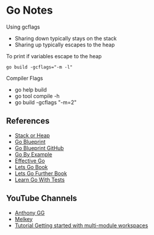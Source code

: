 # Go Notes

Using gcflags

- Sharing down typically stays on the stack
- Sharing up typically escapes to the heap

To print if variables escape to the heap

```Shell
go build -gcflags="-m -l"
```

Compiler Flags

- go help build
- go tool compile -h
- go build -gcflags "-m=2"

## References

- [Stack or Heap](https://golang.org/doc/faq#stack_or_heap)
- [Go Blueprint](https://go-blueprint.dev/)
- [Go Blueprint GitHub](https://github.com/Melkeydev/go-blueprint)
- [Go By Example](https://gobyexample.com)
- [Effective Go](https://go.dev/doc/effective_go)
- [Lets Go Book](https://lets-go.alexedwards.net/)
- [Lets Go Further Book](https://lets-go-further.alexedwards.net/#packages)
- [Learn Go With Tests](https://quii.gitbook.io/learn-go-with-tests)

## YouTube Channels

- [Anthony GG](https://www.youtube.com/@anthonygg_)
- [Melkey](https://www.youtube.com/@MelkeyDev)
- [Tutorial Getting started with multi-module workspaces](https://go.dev/doc/tutorial/workspaces)